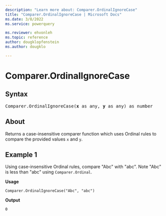 ```yaml
---
description: "Learn more about: Comparer.OrdinalIgnoreCase"
title: "Comparer.OrdinalIgnoreCase | Microsoft Docs"
ms.date: 3/8/2022
ms.service: powerquery

ms.reviewer: ehvonleh
ms.topic: reference
author: dougklopfenstein
ms.author: dougklo

---
```

# Comparer.OrdinalIgnoreCase

## Syntax

<pre>
Comparer.OrdinalIgnoreCase(<b>x</b> as any, <b>y</b> as any) as number
</pre>

## About

Returns a case-insensitive comparer function which uses Ordinal rules to compare the provided values `x` and `y`.

## Example 1

Using case-insensitive Ordinal rules, compare "Abc" with "abc". Note "Abc" is less than "abc" using `Comparer.Ordinal`.

**Usage**

```powerquery-m
Comparer.OrdinalIgnoreCase("Abc", "abc")
```

**Output**

`0`
